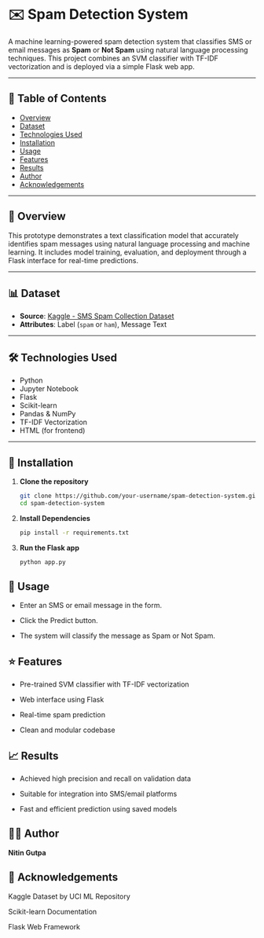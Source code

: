 # ✉️ Spam Detection System

A machine learning-powered spam detection system that classifies SMS or email messages as **Spam** or **Not Spam** using natural language processing techniques. This project combines an SVM classifier with TF-IDF vectorization and is deployed via a simple Flask web app.

---

## 📑 Table of Contents
- [Overview](#overview)
- [Dataset](#dataset)
- [Technologies Used](#technologies-used)
- [Installation](#installation)
- [Usage](#usage)
- [Features](#features)
- [Results](#results)
- [Author](#author)
- [Acknowledgements](#acknowledgements)

---

## 🧠 Overview

This prototype demonstrates a text classification model that accurately identifies spam messages using natural language processing and machine learning. It includes model training, evaluation, and deployment through a Flask interface for real-time predictions.

---

## 📊 Dataset

- **Source**: [Kaggle - SMS Spam Collection Dataset](https://www.kaggle.com/datasets/uciml/sms-spam-collection-dataset)
- **Attributes**: Label (`spam` or `ham`), Message Text

---

## 🛠 Technologies Used

- Python
- Jupyter Notebook
- Flask
- Scikit-learn
- Pandas & NumPy
- TF-IDF Vectorization
- HTML (for frontend)

---

## 🧰 Installation

1. **Clone the repository**
   ```bash
   git clone https://github.com/your-username/spam-detection-system.git
   cd spam-detection-system
2. **Install Dependencies**
   ```bash
   pip install -r requirements.txt
2. **Run the Flask app**
   ```bash
   python app.py
   
## 🚀 Usage

- Enter an SMS or email message in the form.

- Click the Predict button.

- The system will classify the message as Spam or Not Spam.

## ⭐ Features

- Pre-trained SVM classifier with TF-IDF vectorization

- Web interface using Flask

- Real-time spam prediction

- Clean and modular codebase

## 📈 Results

- Achieved high precision and recall on validation data

- Suitable for integration into SMS/email platforms

- Fast and efficient prediction using saved models

## 👨‍💻 Author
**Nitin Gutpa**

## 🙏 Acknowledgements

Kaggle Dataset by UCI ML Repository

Scikit-learn Documentation

Flask Web Framework
